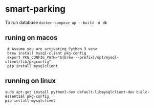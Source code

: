 # smart-parking
To run database
``docker-compose up --build -d db``

## runing on macos

```shell
 # Assume you are activating Python 3 venv
 brew install mysql-client pkg-config
 export PKG_CONFIG_PATH="$(brew --prefix)/opt/mysql-client/lib/pkgconfig"
 pip install mysqlclient
```

## running on linux
```shell
sudo apt-get install python3-dev default-libmysqlclient-dev build-essential pkg-config
pip install mysqlclient
```
